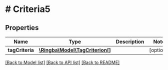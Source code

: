# # Criteria5

## Properties

Name | Type | Description | Notes
------------ | ------------- | ------------- | -------------
**tagCriteria** | [**\Ringba\Model\TagCriterion[]**](TagCriterion.md) |  | [optional]

[[Back to Model list]](../../README.md#models) [[Back to API list]](../../README.md#endpoints) [[Back to README]](../../README.md)

